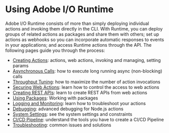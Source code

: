 # Using Adobe I/O Runtime

Adobe I/O Runtime consists of more than simply deploying individual actions and invoking them directly in the CLI. With Runtime, you can deploy groups of related actions as packages and share them with others; set up actions as webhooks so you can incorporate automatic responses to events in your applications; and access Runtime actions through the API. The following pages guide you through the process:

* [Creating Actions](creating-actions.md): actions, web actions, invoking and managing, setting params
* [Asynchronous Calls](asynchronous-calls.md): how to execute long running async (non-blocking) calls
* [Throughput Tuning](throughput-tuning.md): how to maximize the number of action invocations
* [Securing Web Actions](securing-web-actions.md): learn how to control the access to web actions
* [Creating REST APIs](creating-rest-apis.md): learn to create REST APIs from web actions
* [Using Packages](using-packages.md): Working with packages
* [Logging and Monitoring](logging-monitoring.md): learn how to troubleshoot your actions
* [Debugging](debugging.md): advanced debugging for Node.js actions
* [System Settings](system-settings.md): see the system settings and constraints 
* [CI/CD Pipeline](ci-cd-pipeline.md): understand the tools you have to create a CI/CD Pipeline
* [Troubleshooting](troubleshooting.md): common issues and solutions
